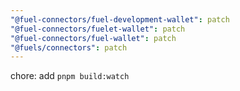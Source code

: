 ```yaml
---
"@fuel-connectors/fuel-development-wallet": patch
"@fuel-connectors/fuelet-wallet": patch
"@fuel-connectors/fuel-wallet": patch
"@fuels/connectors": patch
---
```


chore: add `pnpm build:watch`
